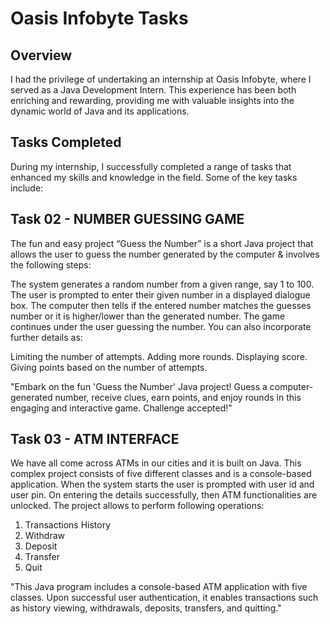 # Oasis Infobyte Tasks

## Overview
I had the privilege of undertaking an internship at Oasis Infobyte, where I served as a Java Development Intern. This experience has been both enriching and rewarding, providing me with valuable insights into the dynamic world of Java and its applications.

## Tasks Completed
During my internship, I successfully completed a range of tasks that enhanced my skills and knowledge in the field. Some of the key tasks include:

## Task 02 - NUMBER GUESSING GAME

The fun and easy project “Guess the Number” is a short Java project that allows the user to guess the number generated by the computer & involves the following steps:

The system generates a random number from a given range, say 1 to 100.
The user is prompted to enter their given number in a displayed dialogue box.
The computer then tells if the entered number matches the guesses number or it is higher/lower than the generated number.
The game continues under the user guessing the number.
You can also incorporate further details as:

Limiting the number of attempts.
Adding more rounds.
Displaying score.
Giving points based on the number of attempts.

"Embark on the fun 'Guess the Number' Java project! Guess a computer-generated number, receive clues, earn points, and enjoy rounds in this engaging and interactive game. Challenge accepted!"


## Task 03 - ATM INTERFACE

We have all come across ATMs in our cities and it is built on Java. This complex project consists of
five different classes and is a console-based application. When the system starts the user is
prompted with user id and user pin. On entering the details successfully, then ATM functionalities
are unlocked. The project allows to perform following operations:

1. Transactions History
2. Withdraw
3. Deposit
4. Transfer
5. Quit

"This Java program includes a console-based ATM application with five classes. Upon successful user authentication, it enables transactions such as history viewing, withdrawals, deposits, transfers, and quitting."

   
